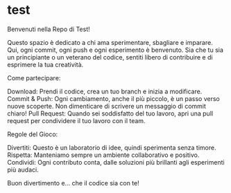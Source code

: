 # test
Benvenuti nella Repo di Test!

Questo spazio è dedicato a chi ama sperimentare, sbagliare e imparare. Qui, ogni commit, ogni push e ogni esperimento è benvenuto. Sia che tu sia un principiante o un veterano del codice, sentiti libero di contribuire e di esprimere la tua creatività.

Come partecipare:

Download: Prendi il codice, crea un tuo branch e inizia a modificare.
Commit & Push: Ogni cambiamento, anche il più piccolo, è un passo verso nuove scoperte. Non dimenticare di scrivere un messaggio di commit chiaro!
Pull Request: Quando sei soddisfatto del tuo lavoro, apri una pull request per condividere il tuo lavoro con il team.

Regole del Gioco:

Divertiti: Questo è un laboratorio di idee, quindi sperimenta senza timore.
Rispetta: Manteniamo sempre un ambiente collaborativo e positivo.
Condividi: Ogni contributo conta, dalle soluzioni più brillanti agli esperimenti più audaci.

Buon divertimento e... che il codice sia con te!
